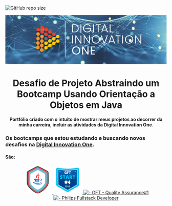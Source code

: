 ![GitHub repo size](https://img.shields.io/github/repo-size/AlanJoabio/DesafiodaDIO) 

<!--Banner session-->

<p align="center">
<img src="./photo/Mono.png" alt="DIO" tittle="Digital Innovation One">
</p>

<!--Banner session-->

<h1 align="center">
Desafio de Projeto Abstraindo um Bootcamp Usando Orientação a Objetos em Java
<h4 align="center">
Portfólio criado com o intuito de mostrar meus projetos ao decorrer da minha carreira, incluir  as atividades da Digital Innovation One.

### Os bootcamps que estou estudando e buscando novos desafios na [Digital Innovation One](https://digitalinnovation.one/).

#### São:

<p align="center">

<!-- Ícones das linguagens -->

<!-- Java -->

<a href="[https://web.dio.me/track/java-developer]">
<img src="./photo/java.png" alt=" - Java Developer" tittle="Java" width="90" height="90">

<!-- gft-start-4-Java -->

<a href="[https://web.dio.me/track/gft-start-4-java]">
<img src="./photo/gft.png" alt=" - GFT Start #4 Java" tittle="Java" width="90" height="90">
</a>

<a href="[https://web.dio.me/track/cd71a3e7-dfd2-425a-b635-5db0dbae00da]">
<img src="https://hermes.digitalinnovation.one/tracks/936b7d01-ec68-409b-9db7-e1a5c06a3efe.png" alt=" - GFT - Quality Assurance#1" tittle="Java" width="90" height="90">
</a>

<a href="[https://web.dio.me/track/5c0a81e0-3566-4314-8075-298147b2858d]">
<img src="https://hermes.digitalinnovation.one/tracks/0168902d-e703-4a51-af7a-eceda69637f1.png" alt=" - Philips Fullstack Developer" tittle="Java" width="90" height="90">
</a>
  
</p>
